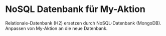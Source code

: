 # NoSQL Datenbank für My-Aktion

Relationale-Datenbank (H2) ersetzen durch NoSQL-Datenbank (MongoDB). Anpassen von My-Aktion an die neue Datenbank.

